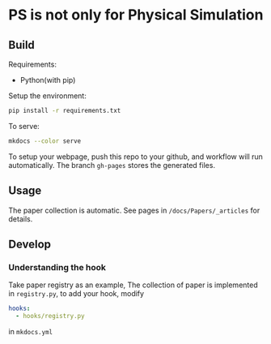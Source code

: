 # PS is not only for Physical Simulation

## Build

Requirements:
- Python(with pip)

Setup the environment:
```sh
pip install -r requirements.txt
```

To serve:
```sh
mkdocs --color serve
```

To setup your webpage, push this repo to your github, and workflow will run automatically. The branch `gh-pages` stores the generated files.

## Usage

The paper collection is automatic. See pages in `/docs/Papers/_articles` for details.

## Develop

### Understanding the hook

Take paper registry as an example, The collection of paper is implemented in `registry.py`, to add your hook, modify 
```yaml
hooks:
  - hooks/registry.py
```
in `mkdocs.yml`



